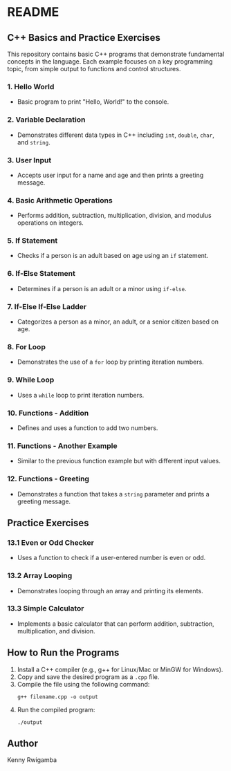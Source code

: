 # README

## C++ Basics and Practice Exercises

This repository contains basic C++ programs that demonstrate fundamental concepts in the language. Each example focuses on a key programming topic, from simple output to functions and control structures.

### 1. Hello World
- Basic program to print "Hello, World!" to the console.

### 2. Variable Declaration
- Demonstrates different data types in C++ including `int`, `double`, `char`, and `string`.

### 3. User Input
- Accepts user input for a name and age and then prints a greeting message.

### 4. Basic Arithmetic Operations
- Performs addition, subtraction, multiplication, division, and modulus operations on integers.

### 5. If Statement
- Checks if a person is an adult based on age using an `if` statement.

### 6. If-Else Statement
- Determines if a person is an adult or a minor using `if-else`.

### 7. If-Else If-Else Ladder
- Categorizes a person as a minor, an adult, or a senior citizen based on age.

### 8. For Loop
- Demonstrates the use of a `for` loop by printing iteration numbers.

### 9. While Loop
- Uses a `while` loop to print iteration numbers.

### 10. Functions - Addition
- Defines and uses a function to add two numbers.

### 11. Functions - Another Example
- Similar to the previous function example but with different input values.

### 12. Functions - Greeting
- Demonstrates a function that takes a `string` parameter and prints a greeting message.

## Practice Exercises

### 13.1 Even or Odd Checker
- Uses a function to check if a user-entered number is even or odd.

### 13.2 Array Looping
- Demonstrates looping through an array and printing its elements.

### 13.3 Simple Calculator
- Implements a basic calculator that can perform addition, subtraction, multiplication, and division.

## How to Run the Programs
1. Install a C++ compiler (e.g., g++ for Linux/Mac or MinGW for Windows).
2. Copy and save the desired program as a `.cpp` file.
3. Compile the file using the following command:
   ```
   g++ filename.cpp -o output
   ```
4. Run the compiled program:
   ```
   ./output
   ```

## Author
Kenny Rwigamba

